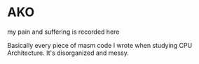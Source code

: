# AKO
my pain and suffering is recorded here

Basically every piece of masm code I wrote when studying CPU Architecture. It's disorganized and messy.
